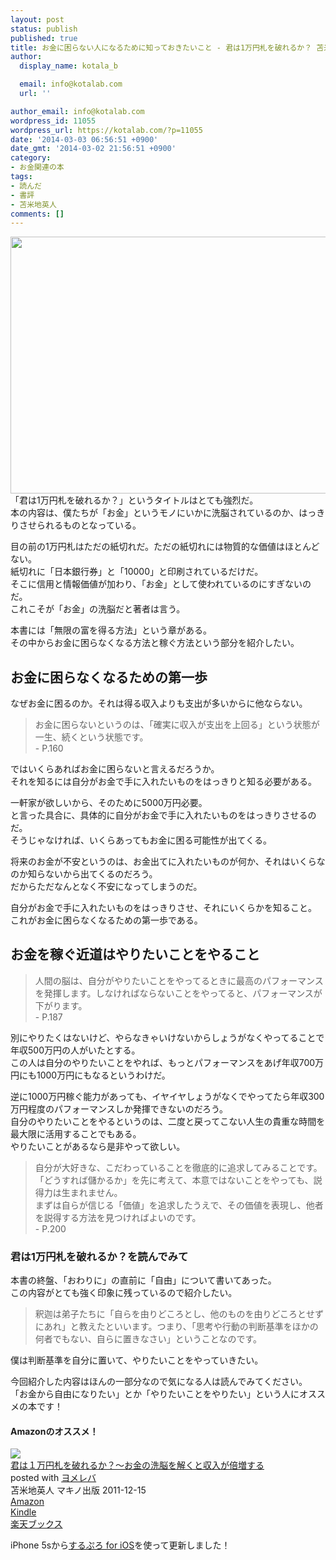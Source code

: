 ```yaml
---
layout: post
status: publish
published: true
title: お金に困らない人になるために知っておきたいこと - 君は1万円札を破れるか？ 苫米地英人著
author:
  display_name: kotala_b

  email: info@kotalab.com
  url: ''

author_email: info@kotalab.com
wordpress_id: 11055
wordpress_url: https://kotalab.com/?p=11055
date: '2014-03-03 06:56:51 +0900'
date_gmt: '2014-03-02 21:56:51 +0900'
category:
- お金関連の本
tags:
- 読んだ
- 書評
- 苫米地英人
comments: []
---
```

<p><img alt="" src="https://kotalab.com/wp-content/uploads/slooProImg_20140303065646.jpg" width="548" height="411" class="slooProImg" /><br />
「君は1万円札を破れるか？」というタイトルはとても強烈だ。<br />
本の内容は、僕たちが「お金」というモノにいかに洗脳されているのか、はっきりさせられるものとなっている。</p>
<p>目の前の1万円札はただの紙切れだ。ただの紙切れには物質的な価値はほとんどない。<br />
紙切れに「日本銀行券」と「10000」と印刷されているだけだ。<br />
そこに信用と情報価値が加わり、「お金」として使われているのにすぎないのだ。<br />
これこそが「お金」の洗脳だと著者は言う。</p>
<p>本書には「無限の富を得る方法」という章がある。<br />
その中からお金に困らなくなる方法と稼ぐ方法という部分を紹介したい。</p>
<p><!--more--></p>
<h2>お金に困らなくなるための第一歩</h2>
<p>なぜお金に困るのか。それは得る収入よりも支出が多いからに他ならない。</p>
<blockquote><p>お金に困らないというのは、「確実に収入が支出を上回る」という状態が一生、続くという状態です。<br />
 - P.160</p></blockquote>
<p>ではいくらあればお金に困らないと言えるだろうか。<br />
それを知るには自分がお金で手に入れたいものをはっきりと知る必要がある。</p>
<p>一軒家が欲しいから、そのために5000万円必要。<br />
と言った具合に、具体的に自分がお金で手に入れたいものをはっきりさせるのだ。<br />
そうじゃなければ、いくらあってもお金に困る可能性が出てくる。</p>
<p>将来のお金が不安というのは、お金出てに入れたいものが何か、それはいくらなのか知らないから出てくるのだろう。<br />
だからただなんとなく不安になってしまうのだ。</p>
<p>自分がお金で手に入れたいものをはっきりさせ、それにいくらかを知ること。<br />
これがお金に困らなくなるための第一歩である。</p>
<h2>お金を稼ぐ近道はやりたいことをやること</h2>
<blockquote><p>人間の脳は、自分がやりたいことをやってるときに最高のパフォーマンスを発揮します。しなければならないことをやってると、パフォーマンスが下がります。<br />
 - P.187</p></blockquote>
<p>別にやりたくはないけど、やらなきゃいけないからしょうがなくやってることで年収500万円の人がいたとする。<br />
この人は自分のやりたいことをやれば、もっとパフォーマンスをあげ年収700万円にも1000万円にもなるというわけだ。</p>
<p>逆に1000万円稼ぐ能力があっても、イヤイヤしょうがなくでやってたら年収300万円程度のパフォーマンスしか発揮できないのだろう。<br />
自分のやりたいことをやるというのは、二度と戻ってこない人生の貴重な時間を最大限に活用することでもある。<br />
やりたいことがあるなら是非やって欲しい。</p>
<blockquote><p>自分が大好きな、こだわっていることを徹底的に追求してみることです。「どうすれば儲かるか」を先に考えて、本意ではないことをやっても、説得力は生まれません。<br />
まずは自らが信じる「価値」を追求したうえで、その価値を表現し、他者を説得する方法を見つければよいのです。<br />
 - P.200</p></blockquote>
<h3>君は1万円札を破れるか？を読んでみて</h3>
<p>本書の終盤、「おわりに」の直前に「自由」について書いてあった。<br />
この内容がとても強く印象に残っているので紹介したい。</p>
<blockquote><p>
釈迦は弟子たちに「自らを由りどころとし、他のものを由りどころとせずにあれ」と教えたといいます。つまり、「思考や行動の判断基準をほかの何者でもない、自らに置きなさい」ということなのです。
</p></blockquote>
<p>僕は判断基準を自分に置いて、やりたいことをやっていきたい。</p>
<p>今回紹介した内容はほんの一部分なので気になる人は読んでみてください。<br />
「お金から自由になりたい」とか「やりたいことをやりたい」という人にオススメの本です！</p>
<h4 class="aam">Amazonのオススメ！</h4>
<div class="booklink-box">
<div class="booklink-image"><a href="http://www.amazon.co.jp/exec/obidos/asin/4837671616/same-22/" rel="nofollow" target="_blank"><img src="http://ecx.images-amazon.com/images/I/51GVUyD2bzL._SL160_.jpg" style="border: none;" /></a></div>
<div class="booklink-info">
<div class="booklink-name"><a href="http://www.amazon.co.jp/exec/obidos/asin/4837671616/same-22/" rel="nofollow" target="_blank">君は１万円札を破れるか？〜お金の洗脳を解くと収入が倍増する</a>
<div class="booklink-powered-date">posted with <a href="http://yomereba.com" rel="nofollow" target="_blank">ヨメレバ</a></div>
</div>
<div class="booklink-detail">苫米地英人 マキノ出版 2011-12-15</div>
<div class="booklink-link2">
<div class="shoplinkamazon"><a href="http://www.amazon.co.jp/exec/obidos/asin/4837671616/same-22/" rel="nofollow" target="_blank" title="アマゾン" >Amazon</a></div>
<div class="shoplinkkindle"><a href="http://www.amazon.co.jp/gp/search?keywords=%8CN%82%CD%82P%96%9C%89%7E%8ED%82%F0%94j%82%EA%82%E9%82%A9%81H%81%60%82%A8%8B%E0%82%CC%90%F4%94%5D%82%F0%89%F0%82%AD%82%C6%8E%FB%93%FC%82%AA%94%7B%91%9D%82%B7%82%E9&__mk_ja_JP=%83J%83%5E%83J%83i&url=node%3D2275256051&tag=same-22" rel="nofollow" target="_blank" >Kindle</a></div>
<div class="shoplinkrakuten"><a href="http://c.af.moshimo.com/af/c/click?a_id=374941&p_id=56&pc_id=56&pl_id=637&s_v=b5Rz2P0601xu&url=http%3A%2F%2Fbooks.rakuten.co.jp%2Frb%2F11479336%2F" rel="nofollow" target="_blank" title="楽天ブックス" >楽天ブックス</a></div>
</div>
</div>
<div class="booklink-footer"></div>
</div>
<p>iPhone 5sから<a href="https://itunes.apple.com/jp/app/surupuro-for-ios-buroguedita/id436676299?mt=8&uo=4&at=10l4yU" rel="nofollow" target="_blank">するぷろ for iOS</a>を使って更新しました！</p>
